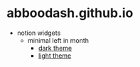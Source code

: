 # abboodash.github.io

* notion widgets
    * minimal left in month
        * [dark theme](/notion-widgets/minimal-left-in-month/dark-theme.html)
        * [light theme](/notion-widgets/minimal-left-in-month/light-theme.html)